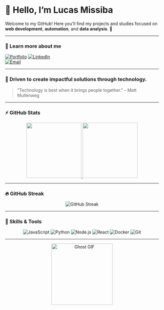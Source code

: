 # 👋 Hello, I’m Lucas Missiba

Welcome to my GitHub! Here you’ll find my projects and studies focused on **web development**, **automation**, and **data analysis**. 🚀

---

### 🔗 Learn more about me

[![Portfolio](https://img.shields.io/badge/Portfolio-000000?style=for-the-badge&logo=google-chrome&logoColor=white)](https://lucasmissiba.github.io/lucasmissiba/)
[![LinkedIn](https://img.shields.io/badge/LinkedIn-0077B5?style=for-the-badge&logo=linkedin&logoColor=white)](https://linkedin.com/in/lucas-missiba-6a95ab179/)  
[![Email](https://img.shields.io/badge/Email-D14836?style=for-the-badge&logo=gmail&logoColor=white)](mailto:lucasmissiba9@gmail.com)

---

### 🔹 Driven to create impactful solutions through technology.

> "Technology is best when it brings people together." – Matt Mullenweg

---

### ⚡ GitHub Stats

<p align="center">
  <a href="https://github.com/LucasMissiba">
    <img height="180em" src="https://github-readme-stats.vercel.app/api?username=LucasMissiba&show_icons=true&theme=dark&include_all_commits=true&count_private=true" />
    <img height="180em" src="https://github-readme-stats.vercel.app/api/top-langs/?username=LucasMissiba&layout=compact&langs_count=6&theme=dark" />
  </a>
</p>

---

### 🔥 GitHub Streak

<p align="center">
  <img src="https://github-readme-streak-stats.herokuapp.com/?user=LucasMissiba&theme=dark" alt="GitHub Streak" />
</p>

---

### 🎯 Skills & Tools

<p align="center">
  <img alt="JavaScript" src="https://img.shields.io/badge/-JavaScript-F7DF1E?style=for-the-badge&logo=javascript&logoColor=black" />
  <img alt="Python" src="https://img.shields.io/badge/-Python-3776AB?style=for-the-badge&logo=python&logoColor=white" />
  <img alt="Node.js" src="https://img.shields.io/badge/-Node.js-339933?style=for-the-badge&logo=node.js&logoColor=white" />
  <img alt="React" src="https://img.shields.io/badge/-React-61DAFB?style=for-the-badge&logo=react&logoColor=black" />
  <img alt="Docker" src="https://img.shields.io/badge/-Docker-2496ED?style=for-the-badge&logo=docker&logoColor=white" />
  <img alt="Git" src="https://img.shields.io/badge/-Git-F05032?style=for-the-badge&logo=git&logoColor=white" />
</p>

---
<p align="center">
  <img src="https://media.giphy.com/media/3o6Zt481isNVuQI1l6/giphy.gif" alt="Ghost GIF" width="200" />
</p>

